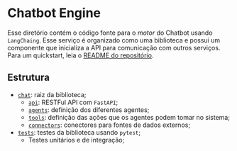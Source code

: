 # Chatbot Engine

Esse diretório contém o código fonte para o _motor_ do Chatbot usando `LangChaing`. Esse serviço é organizado como uma biblioteca e possui um componente que inicializa a API para comunicação com outros serviços. Para um quickstart, leia o [README do repositório](../README.md).

## Estrutura

- [`chat`](./chat): raiz da biblioteca;
    - [`api`](./chat/api): RESTFul API com `FastAPI`;
    - [`agents`](./chat/agents): definição dos diferentes agentes;
    - [`tools`](./chat/tools): definição das ações que os agentes podem tomar no sistema;
    - [`connectors`](./chat/connectors): conectores para fontes de dados externos;
- [`tests`](./tests): testes da biblioteca usando `pytest`;
    - Testes unitários e de integração;
